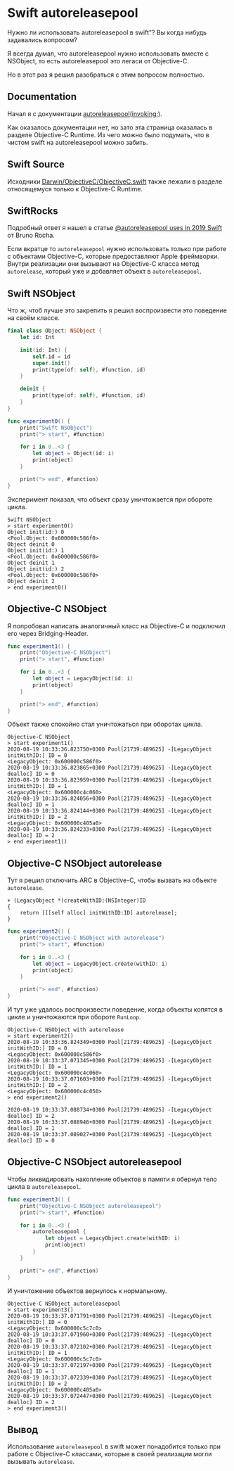 # Swift autoreleasepool

Нужно ли использовать autoreleasepool в swift"?
Вы когда нибудь задавались вопросом?

Я всегда думал, что autoreleasepool нужно использовать вместе с NSObject, то есть autoreleasepool это легаси от Objective-C.

Но в этот раз я решил разобраться с этим вопросом полностью.

## Documentation

Начал я с документации [autoreleasepool(invoking:)](https://developer.apple.com/documentation/objectivec/2299644-autoreleasepool).

Как оказалось документации нет, но зато эта страница оказалась в разделе Objective-C Runtime. Из чего можно было подумать, что в чистом swift на autoreleasepool можно забить.

## Swift Source

Исходники [Darwin/ObjectiveC/ObjectiveC.swift](https://github.com/apple/swift/blob/master/stdlib/public/Darwin/ObjectiveC/ObjectiveC.swift#L165) также лежали в разделе относящемуся только к Objective-C Runtime.

## SwiftRocks

Подробный ответ я нашел в статье [@autoreleasepool uses in 2019 Swift](https://medium.com/swift2go/autoreleasepool-uses-in-2019-swift-9e8fd7b1cd3f) от Bruno Rocha.

Если вкратце то `autoreleasepool` нужно использовать только при работе с объектами Objective-C, которые предоставляют Apple фреймворки. Внутри реализации они вызывают на Objective-C класса метод `autorelease`, который уже и добавляет объект в `autoreleasepool`.

## Swift NSObject

Что ж, чтоб лучше это закрепить я решил воспроизвести это поведение на своём классе.

```swift
final class Object: NSObject {
    let id: Int

    init(id: Int) {
        self.id = id
        super.init()
        print(type(of: self), #function, id)
    }

    deinit {
        print(type(of: self), #function, id)
    }
}
```

```swift
func experiment0() {
    print("Swift NSObject")
    print("> start", #function)

    for i in 0..<3 {
        let object = Object(id: i)
        print(object)
    }

    print("> end", #function)
}
```
Эксперимент показал, что объект сразу уничтожается при обороте цикла.

```
Swift NSObject
> start experiment0()
Object init(id:) 0
<Pool.Object: 0x600000c586f0>
Object deinit 0
Object init(id:) 1
<Pool.Object: 0x600000c586f0>
Object deinit 1
Object init(id:) 2
<Pool.Object: 0x600000c586f0>
Object deinit 2
> end experiment0()
```

## Objective-C NSObject

Я попробовал написать аналогичный класс на Objective-C и подключил его через Bridging-Header.

```swift
func experiment1() {
    print("Objective-C NSObject")
    print("> start", #function)

    for i in 0..<3 {
        let object = LegacyObject(id: i)
        print(object)
    }

    print("> end", #function)
}
```

Объект также спокойно стал уничтожаться при оборотах цикла.

```
Objective-C NSObject
> start experiment1()
2020-08-19 10:33:36.823750+0300 Pool[21739:489625] -[LegacyObject initWithID:] ID = 0
<LegacyObject: 0x600000c586f0>
2020-08-19 10:33:36.823865+0300 Pool[21739:489625] -[LegacyObject dealloc] ID = 0
2020-08-19 10:33:36.823959+0300 Pool[21739:489625] -[LegacyObject initWithID:] ID = 1
<LegacyObject: 0x600000c4c060>
2020-08-19 10:33:36.824056+0300 Pool[21739:489625] -[LegacyObject dealloc] ID = 1
2020-08-19 10:33:36.824144+0300 Pool[21739:489625] -[LegacyObject initWithID:] ID = 2
<LegacyObject: 0x600000c405a0>
2020-08-19 10:33:36.824233+0300 Pool[21739:489625] -[LegacyObject dealloc] ID = 2
> end experiment1()
```

## Objective-C NSObject autorelease

Тут я решил отключить ARC в Objective-C, чтобы вызвать на объекте `autorelease`.

```objc
+ (LegacyObject *)createWithID:(NSInteger)ID
{
    return [[[self alloc] initWithID:ID] autorelease];
}
```

```swift
func experiment2() {
    print("Objective-C NSObject with autorelease")
    print("> start", #function)

    for i in 0..<3 {
        let object = LegacyObject.create(withID: i)
        print(object)
    }

    print("> end", #function)
}
```

И тут уже удалось воспроизвести поведение, когда объекты копятся в цикле и уничтожаются при обороте `RunLoop`.

```
Objective-C NSObject with autorelease
> start experiment2()
2020-08-19 10:33:36.824349+0300 Pool[21739:489625] -[LegacyObject initWithID:] ID = 0
<LegacyObject: 0x600000c586f0>
2020-08-19 10:33:37.071345+0300 Pool[21739:489625] -[LegacyObject initWithID:] ID = 1
<LegacyObject: 0x600000c4c060>
2020-08-19 10:33:37.071603+0300 Pool[21739:489625] -[LegacyObject initWithID:] ID = 2
<LegacyObject: 0x600000c4c050>
> end experiment2()

2020-08-19 10:33:37.088734+0300 Pool[21739:489625] -[LegacyObject dealloc] ID = 2
2020-08-19 10:33:37.088946+0300 Pool[21739:489625] -[LegacyObject dealloc] ID = 1
2020-08-19 10:33:37.089027+0300 Pool[21739:489625] -[LegacyObject dealloc] ID = 0
```

## Objective-C NSObject autoreleasepool

Чтобы ликвидировать накопление объектов в памяти я обернул тело цикла в `autoreleasepool`.

```swift
func experiment3() {
    print("Objective-C NSObject autoreleasepool")
    print("> start", #function)

    for i in 0..<3 {
        autoreleasepool {
            let object = LegacyObject.create(withID: i)
            print(object)
        }
    }

    print("> end", #function)
}
```

И уничтожение объектов вернулось к нормальному.

```
Objective-C NSObject autoreleasepool
> start experiment3()
2020-08-19 10:33:37.071791+0300 Pool[21739:489625] -[LegacyObject initWithID:] ID = 0
<LegacyObject: 0x600000c5c7c0>
2020-08-19 10:33:37.071960+0300 Pool[21739:489625] -[LegacyObject dealloc] ID = 0
2020-08-19 10:33:37.072102+0300 Pool[21739:489625] -[LegacyObject initWithID:] ID = 1
<LegacyObject: 0x600000c5c7c0>
2020-08-19 10:33:37.072197+0300 Pool[21739:489625] -[LegacyObject dealloc] ID = 1
2020-08-19 10:33:37.072339+0300 Pool[21739:489625] -[LegacyObject initWithID:] ID = 2
<LegacyObject: 0x600000c405a0>
2020-08-19 10:33:37.072447+0300 Pool[21739:489625] -[LegacyObject dealloc] ID = 2
> end experiment3()
```

## Вывод

Использование `autoreleasepool` в swift может понадобится только при работе с Objective-C классами, которые в своей реализации могли вызывать `autorelease`.
